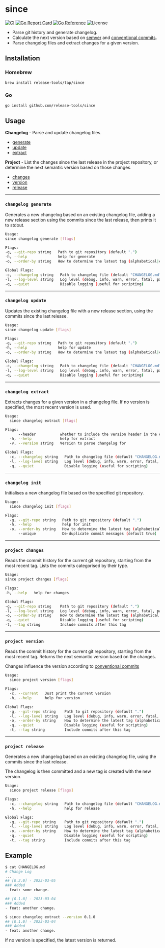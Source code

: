 # since
[![CI](https://github.com/release-tools/since/actions/workflows/ci.yaml/badge.svg)](https://github.com/release-tools/since/actions/workflows/ci.yaml)
[![Go Report Card](https://goreportcard.com/badge/github.com/release-tools/since)](https://goreportcard.com/report/github.com/release-tools/since)
[![Go Reference](https://pkg.go.dev/badge/github.com/release-tools/since.svg)](https://pkg.go.dev/github.com/release-tools/since)
![License](https://img.shields.io/github/license/release-tools/since)

- Parse git history and generate changelog.
- Calculate the next version based on [semver](http://semver.org) and [conventional commits](https://www.conventionalcommits.org/en/v1.0.0/).
- Parse changelog files and extract changes for a given version.

## Installation

### Homebrew

```bash
brew install release-tools/tap/since
```

### Go

```bash
go install github.com/release-tools/since
```

## Usage

**Changelog** - Parse and update changelog files.
- [generate](#changelog-generate)
- [update](#changelog-update)
- [extract](#changelog-extract)

**Project** - List the changes since the last release in the project repository, or determine the next semantic version based on those changes.
- [changes](#project-changes)
- [version](#project-version)
- [release](#project-release)

---

### `changelog generate`

Generates a new changelog based on an existing changelog file,
adding a new release section using the commits since the last release,
then prints it to stdout.

```bash
Usage:
since changelog generate [flags]

Flags:
-g, --git-repo string   Path to git repository (default ".")
-h, --help              help for generate
-o, --order-by string   How to determine the latest tag (alphabetical|commit-date|semver)) (default "semver")

Global Flags:
-c, --changelog string   Path to changelog file (default "CHANGELOG.md")
-l, --log-level string   Log level (debug, info, warn, error, fatal, panic) (default "debug")
-q, --quiet              Disable logging (useful for scripting)
```

---

### `changelog update`

Updates the existing changelog file with a new release section,
using the commits since the last release.

```bash
Usage:
since changelog update [flags]

Flags:
-g, --git-repo string   Path to git repository (default ".")
-h, --help              help for update
-o, --order-by string   How to determine the latest tag (alphabetical|commit-date|semver)) (default "semver")

Global Flags:
-c, --changelog string   Path to changelog file (default "CHANGELOG.md")
-l, --log-level string   Log level (debug, info, warn, error, fatal, panic) (default "debug")
-q, --quiet              Disable logging (useful for scripting)
```

---

### `changelog extract`

Extracts changes for a given version in a changelog file.
If no version is specified, the most recent version is used.

```bash
Usage:
  since changelog extract [flags]

Flags:
      --header           whether to include the version header in the output
  -h, --help             help for extract
  -v, --version string   Version to parse changelog for

Global Flags:
  -c, --changelog string   Path to changelog file (default "CHANGELOG.md")
  -l, --log-level string   Log level (debug, info, warn, error, fatal, panic) (default "debug")
  -q, --quiet              Disable logging (useful for scripting)
```

---

### `changelog init`

Initialises a new changelog file based on the specified git repository.

```bash
Usage:
  since changelog init [flags]

Flags:
  -g, --git-repo string   Path to git repository (default ".")
  -h, --help              help for init
  -o, --order-by string   How to determine the latest tag (alphabetical|commit-date|semver)) (default "semver")
      --unique            De-duplicate commit messages (default true)
```

---

### `project changes`

Reads the commit history for the current git repository, starting
from the most recent tag. Lists the commits categorised by their type.

```bash
Usage:
since project changes [flags]

Flags:
-h, --help   help for changes

Global Flags:
-g, --git-repo string    Path to git repository (default ".")
-l, --log-level string   Log level (debug, info, warn, error, fatal, panic) (default "debug")
-o, --order-by string    How to determine the latest tag (alphabetical|commit-date|semver)) (default "semver")
-q, --quiet              Disable logging (useful for scripting)
-t, --tag string         Include commits after this tag
```

---

### `project version`

Reads the commit history for the current git repository, starting
from the most recent tag. Returns the next semantic version
based on the changes.

Changes influence the version according to
[conventional commits](https://www.conventionalcommits.org/en/v1.0.0/)

```bash
Usage:
  since project version [flags]

Flags:
  -c, --current   Just print the current version
  -h, --help      help for version

Global Flags:
  -g, --git-repo string    Path to git repository (default ".")
  -l, --log-level string   Log level (debug, info, warn, error, fatal, panic) (default "debug")
  -o, --order-by string    How to determine the latest tag (alphabetical|commit-date|semver)) (default "semver")
  -q, --quiet              Disable logging (useful for scripting)
  -t, --tag string         Include commits after this tag
```

---

### `project release`

Generates a new changelog based on an existing changelog file,
using the commits since the last release.

The changelog is then committed and a new tag is created
with the new version.

```bash
Usage:
  since project release [flags]

Flags:
  -c, --changelog string   Path to changelog file (default "CHANGELOG.md")
  -h, --help               help for release

Global Flags:
  -g, --git-repo string    Path to git repository (default ".")
  -l, --log-level string   Log level (debug, info, warn, error, fatal, panic) (default "debug")
  -o, --order-by string    How to determine the latest tag (alphabetical|commit-date|semver)) (default "semver")
  -q, --quiet              Disable logging (useful for scripting)
  -t, --tag string         Include commits after this tag
```

## Example

```bash
$ cat CHANGELOG.md
# Change Log
...
## [0.2.0] - 2023-03-05
### Added
- feat: some change.

## [0.1.0] - 2023-03-04
### Added
- feat: another change.

$ since changelog extract --version 0.1.0
## [0.1.0] - 2023-03-04
### Added
- feat: another change.
```

If no version is specified, the latest version is returned.
